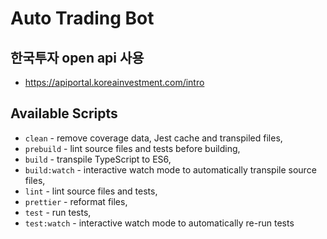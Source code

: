 # Auto Trading Bot

## 한국투자 open api 사용
- https://apiportal.koreainvestment.com/intro

## Available Scripts

- `clean` - remove coverage data, Jest cache and transpiled files,
- `prebuild` - lint source files and tests before building,
- `build` - transpile TypeScript to ES6,
- `build:watch` - interactive watch mode to automatically transpile source files,
- `lint` - lint source files and tests,
- `prettier` - reformat files,
- `test` - run tests,
- `test:watch` - interactive watch mode to automatically re-run tests
